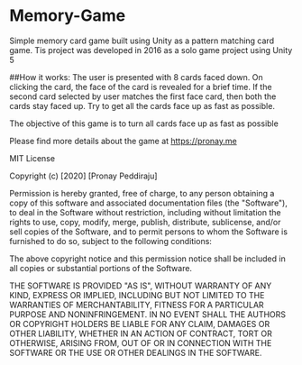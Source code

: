 # Memory-Game
Simple memory card game built using Unity as a pattern matching card game. Tis project was developed in 2016 as a solo game project using Unity 5

##How it works:
The user is presented with 8 cards faced down. On clicking the card, the face of the card is revealed for a brief time. 
If the second card selected by user matches the first face card, then both the cards stay faced up. Try to get all the cards face up as fast as possible.

The objective of this game is to turn all cards face up as fast as possible 

Please find more details about the game at https://pronay.me

MIT License

Copyright (c) [2020] [Pronay Peddiraju]

Permission is hereby granted, free of charge, to any person obtaining a copy
of this software and associated documentation files (the "Software"), to deal
in the Software without restriction, including without limitation the rights
to use, copy, modify, merge, publish, distribute, sublicense, and/or sell
copies of the Software, and to permit persons to whom the Software is
furnished to do so, subject to the following conditions:

The above copyright notice and this permission notice shall be included in all
copies or substantial portions of the Software.

THE SOFTWARE IS PROVIDED "AS IS", WITHOUT WARRANTY OF ANY KIND, EXPRESS OR
IMPLIED, INCLUDING BUT NOT LIMITED TO THE WARRANTIES OF MERCHANTABILITY,
FITNESS FOR A PARTICULAR PURPOSE AND NONINFRINGEMENT. IN NO EVENT SHALL THE
AUTHORS OR COPYRIGHT HOLDERS BE LIABLE FOR ANY CLAIM, DAMAGES OR OTHER
LIABILITY, WHETHER IN AN ACTION OF CONTRACT, TORT OR OTHERWISE, ARISING FROM,
OUT OF OR IN CONNECTION WITH THE SOFTWARE OR THE USE OR OTHER DEALINGS IN THE
SOFTWARE.
